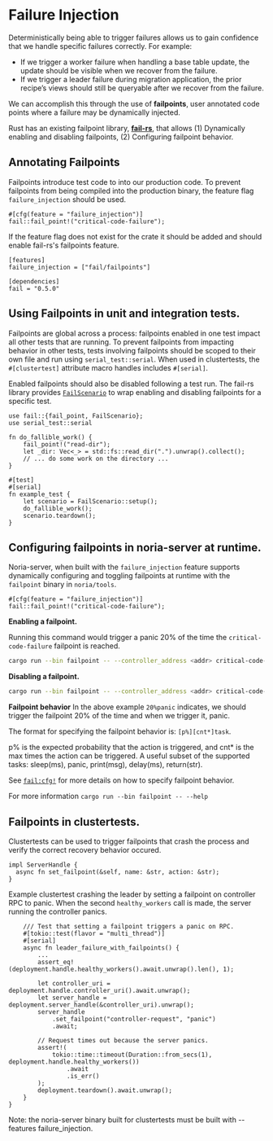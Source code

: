 # Failure Injection

Deterministically being able to trigger failures allows us to gain confidence
that we handle specific failures correctly. For example:
  * If we trigger a worker failure when handling a base table update, the
    update should be visible when we recover from the failure.
  * If we trigger a leader failure during migration application, the prior
    recipe’s views should still be queryable after we recover from the failure.

We can accomplish this through the use of **failpoints**, user annotated code
points where a failure may be dynamically injected.

Rust has an existing failpoint library,
[**fail-rs**](https://crates.io/crates/fail), that allows (1) Dynamically
enabling and disabling failpoints, (2) Configuring failpoint behavior.

## Annotating Failpoints
Failpoints introduce test code to into our production code. To prevent
failpoints from being compiled into the production binary, the feature flag
`failure_injection` should be used.

```
#[cfg(feature = "failure_injection")]
fail::fail_point!("critical-code-failure");
```

If the feature flag does not exist for the crate it should be added and
should enable fail-rs's failpoints feature.

```
[features]
failure_injection = ["fail/failpoints"]

[dependencies]
fail = "0.5.0"
```

## Using Failpoints in unit and integration tests.
Failpoints are global across a process: failpoints enabled in one test
impact all other tests that are running. To prevent failpoints from impacting
behavior in other tests, tests involving failpoints should be scoped to their
own file and run using `serial_test::serial`. When used in clustertests, the
`#[clustertest]` attribute macro handles includes `#[serial]`.

Enabled failpoints should also be disabled following a test run. The fail-rs
library provides [`FailScenario`](https://docs.rs/fail/0.5.0/fail/struct.FailScenario.html) to wrap enabling and disabling failpoints for a specific test.

```
use fail::{fail_point, FailScenario};
use serial_test::serial

fn do_fallible_work() {
    fail_point!("read-dir");
    let _dir: Vec<_> = std::fs::read_dir(".").unwrap().collect();
    // ... do some work on the directory ...
}

#[test]
#[serial]
fn example_test {
    let scenario = FailScenario::setup();
    do_fallible_work();
    scenario.teardown();
}
```

## Configuring failpoints in noria-server at runtime.
Noria-server, when built with the `failure_injection` feature supports
dynamically configuring and toggling failpoints at runtime with the
`failpoint` binary in `noria/tools`.

```
#[cfg(feature = "failure_injection")]
fail::fail_point!("critical-code-failure");
```

**Enabling a failpoint.**

Running this command would trigger a panic 20% of the time the
`critical-code-failure` failpoint is reached.
```bash
cargo run --bin failpoint -- --controller_address <addr> critical-code-failure 20%panic
```

**Disabling a failpoint.**
```bash
cargo run --bin failpoint -- --controller_address <addr> critical-code-failure off
```

**Failpoint behavior**
In the above example `20%panic` indicates, we should trigger the failpoint
20% of the time and when we trigger it, panic.

The format for specifying the failpoint behavior is: `[p%][cnt*]task`.

p% is the expected probability that the action is triggered, and cnt\* is the
max times the action can be triggered. A useful subset of the supported tasks:
sleep(ms), panic, print(msg), delay(ms), return(str).

See [`fail:cfg!`](https://docs.rs/fail/0.5.0/fail/fn.cfg.html) for more details
on how to specify failpoint behavior.

For more information `cargo run --bin failpoint -- --help`

## Failpoints in clustertests.

Clustertests can be used to trigger failpoints that crash the process and
verify the correct recovery behavior occured.

```
impl ServerHandle {
  async fn set_failpoint(&self, name: &str, action: &str);
}
```

Example clustertest crashing the leader by setting a failpoint on controller
RPC to panic. When the second `healthy_workers` call is made, the server
running the controller panics.
```
    /// Test that setting a failpoint triggers a panic on RPC.
    #[tokio::test(flavor = "multi_thread")]
    #[serial]
    async fn leader_failure_with_failpoints() {
        ...
        assert_eq!(deployment.handle.healthy_workers().await.unwrap().len(), 1);

        let controller_uri = deployment.handle.controller_uri().await.unwrap();
        let server_handle = deployment.server_handle(&controller_uri).unwrap();
        server_handle
            .set_failpoint("controller-request", "panic")
            .await;

        // Request times out because the server panics.
        assert!(
            tokio::time::timeout(Duration::from_secs(1), deployment.handle.healthy_workers())
                .await
                .is_err()
        );
        deployment.teardown().await.unwrap();
    }
}
```

Note: the noria-server binary built for clustertests must be built with
 --features failure_injection.

